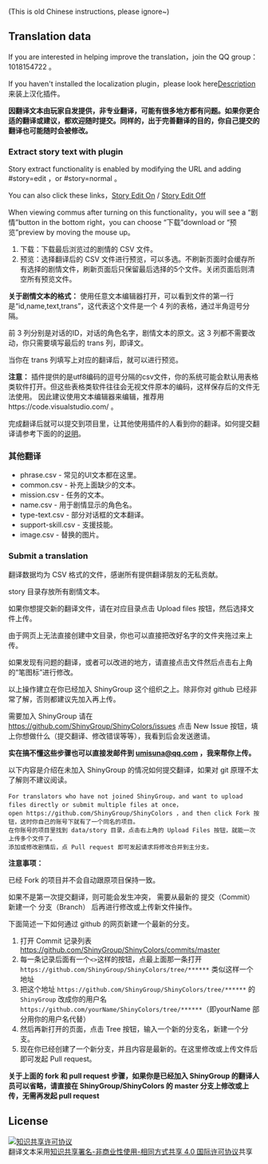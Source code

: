 (This is old Chinese instructions, please ignore~)

## Translation data

If you are interested in helping improve the translation，join the QQ group：1018154722 。

If you haven't installed the localization plugin，please look here[Description](https://github.com/biuuu/ShinyColors/blob/master/src/README.md)来装上汉化插件。

**因翻译文本由玩家自发提供，非专业翻译，可能有很多地方都有问题。如果你更合适的翻译或建议，都欢迎随时提交。同样的，出于完善翻译的目的，你自己提交的翻译也可能随时会被修改。**

### Extract story text with plugin

Story extract functionality is enabled by modifying the URL and adding #story=edit ，or #story=normal 。

You can also click these links，[Story Edit On](https://shinycolors.enza.fun/home#story=edit)  /  [Story Edit Off](https://shinycolors.enza.fun/home#story=normal)

When viewing commus after turning on this functionality，you will see a “剧情”button in the bottom right，you can choose “下载”download or “预览”preview by moving the mouse up。

1. 下载：下载最后浏览过的剧情的 CSV 文件。
2. 预览：选择翻译后的 CSV 文件进行预览，可以多选。不刷新页面时会缓存所有选择的剧情文件，刷新页面后只保留最后选择的5个文件。关闭页面后则清空所有预览文件。

**关于剧情文本的格式：**
使用任意文本编辑器打开，可以看到文件的第一行是“id,name,text,trans”，这代表这个文件是一个 4 列的表格，通过半角逗号分隔。

前 3 列分别是对话的ID，对话的角色名字，剧情文本的原文。这 3 列都不需要改动，你只需要填写最后的 trans 列，即译文。

当你在 trans 列填写上对应的翻译后，就可以进行预览。

**注意：**
插件提供的是utf8编码的逗号分隔的csv文件，你的系统可能会默认用表格类软件打开。但这些表格类软件往往会无视文件原本的编码，这样保存后的文件无法使用。
因此建议使用文本编辑器来编辑，推荐用https://code.visualstudio.com/ 。

完成翻译后就可以提交到项目里，让其他使用插件的人看到你的翻译。如何提交翻译请参考下面的的[说明](#提交翻译)。

### 其他翻译

* phrase.csv - 常见的UI文本都在这里。
* common.csv - 补充上面缺少的文本。
* mission.csv - 任务的文本。
* name.csv - 用于剧情显示的角色名。
* type-text.csv - 部分对话框的文本翻译。
* support-skill.csv - 支援技能。
* image.csv - 替换的图片。

### Submit a translation
翻译数据均为 CSV 格式的文件，感谢所有提供翻译朋友的无私贡献。

story 目录存放所有剧情文本。

如果你想提交新的翻译文件，请在对应目录点击 Upload files 按钮，然后选择文件上传。

由于网页上无法直接创建中文目录，你也可以直接把改好名字的文件夹拖过来上传。

如果发现有问题的翻译，或者可以改进的地方，请直接点击文件然后点击右上角的“笔图标”进行修改。

以上操作建立在你已经加入 ShinyGroup 这个组织之上。除非你对 github 已经非常了解，否则都建议先加入再上传。

需要加入 ShinyGroup 请在 https://github.com/ShinyGroup/ShinyColors/issues 点击 New Issue 按钮，填上你想做什么（提交翻译、修改错误等等），我看到后会发送邀请。

**实在搞不懂这些步骤也可以直接发邮件到 umisuna@qq.com ，我来帮你上传。**

以下内容是介绍在未加入 ShinyGroup 的情况如何提交翻译，如果对 git 原理不太了解则不建议阅读。

```
For translators who have not joined ShinyGroup，and want to upload files directly or submit multiple files at once，
open https://github.com/ShinyGroup/ShinyColors ，and then click Fork 按钮，这时你自己的账号下就有了一个同名的项目。
在你账号的项目里找到 data/story 目录，点击右上角的 Upload Files 按钮，就能一次上传多个文件了。
添加或修改剧情后，点 Pull request 即可发起请求将修改合并到主分支。
```

**注意事项：**

已经 Fork 的项目并不会自动跟原项目保持一致。

如果不是第一次提交翻译，则可能会发生冲突，
需要从最新的 提交（Commit） 新建一个 分支（Branch） 后再进行修改或上传新文件操作。

下面简述一下如何通过 github 的网页新建一个最新的分支。
1. 打开 Commit 记录列表 https://github.com/ShinyGroup/ShinyColors/commits/master
2. 每一条记录后面有一个`<>`这样的按钮，点最上面那一条打开 `https://github.com/ShinyGroup/ShinyColors/tree/******` 类似这样一个地址
3. 把这个地址 `https://github.com/ShinyGroup/ShinyColors/tree/******` 的 `ShinyGroup` 改成你的用户名 `https://github.com/yourName/ShinyColors/tree/******`（即yourName 部分用你的用户名代替）
4. 然后再新打开的页面，点击 Tree 按钮，输入一个新的分支名，新建一个分支。
5. 现在你已经创建了一个新分支，并且内容是最新的。在这里修改或上传文件后即可发起 Pull request。

**关于上面的 fork 和 pull request 步骤，如果你是已经加入 ShinyGroup 的翻译人员可以省略，请直接在 ShinyGroup/ShinyColors 的 master 分支上修改或上传，无需再发起 pull request**

## License
<a rel="license" href="http://creativecommons.org/licenses/by-nc-sa/4.0/"><img alt="知识共享许可协议" style="border-width:0" src="https://i.creativecommons.org/l/by-nc-sa/4.0/88x31.png" /></a><br />翻译文本采用<a rel="license" href="http://creativecommons.org/licenses/by-nc-sa/4.0/">知识共享署名-非商业性使用-相同方式共享 4.0 国际许可协议</a>共享

